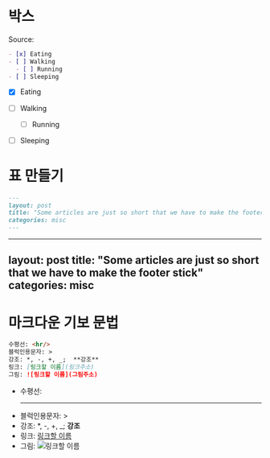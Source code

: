 # 박스
Source:

```markdown
- [x] Eating
- [ ] Walking
  - [ ] Running
- [ ] Sleeping
```

- [x] Eating
- [ ] Walking
  - [ ] Running
- [ ] Sleeping


# 표 만들기
```markdown
---
layout: post
title: "Some articles are just so short that we have to make the footer stick"
categories: misc
---
```
---
layout: post
title: "Some articles are just so short that we have to make the footer stick"
categories: misc
---


# 마크다운 기보 문법
```markdown
수평선: <hr/>
블럭인용문자: >
강조: *, -, +, _;  **강조**
링크: [링크할 이름](링크주소)
그림: ![링크할 이름](그림주소)
```

* 수평선: <hr/>
* 블럭인용문자: >
* 강조: *, -, +, _;  **강조**
* 링크: [링크할 이름](링크주소)
* 그림: ![링크할 이름](그림주소)
